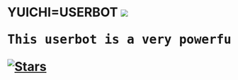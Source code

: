 <html>
<h1>YUICHI=USERBOT</h>

<img src = "https://telegra.ph/file/7a3b1d0656afaa5c05a30.jpg">

<pre>This userbot is a very powerful and the super userbot.</pre>

[![Stars](https://img.shields.io/github/forks/procoder0/yuichi?style=flat-squre&color=red)](https://github.com/procoder0/yuichi/forks)
